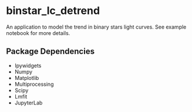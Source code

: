 # binstar_lc_detrend
An application to model the trend in binary stars light curves.
See example notebook for more details.

## Package Dependencies

- Ipywidgets
- Numpy
- Matplotlib
- Multiprocessing
- Scipy
- Lmfit
- JupyterLab